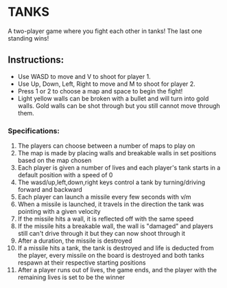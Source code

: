 # TANKS

A two-player game where you fight each other in tanks! The last one standing wins!

## Instructions:

* Use WASD to move and V to shoot for player 1.
* Use Up, Down, Left, Right to move and M to shoot for player 2.
* Press 1 or 2 to choose a map and space to begin the fight!
* Light yellow walls can be broken with a bullet and will turn into gold walls. Gold walls can be shot through but you still cannot move through them.

### Specifications:

1. The players can choose between a number of maps to play on
2. The map is made by placing walls and breakable walls in set positions based on the map chosen
3. Each player is given a number of lives and each player's tank starts in a default position with a speed of 0
4. The wasd/up,left,down,right keys control a tank by turning/driving forward and backward
5. Each player can launch a missile every few seconds with v/m
6. When a missile is launched, it travels in the direction the tank was pointing with a given velocity
7. If the missile hits a wall, it is reflected off with the same speed
8. If the missile hits a breakable wall, the wall is "damaged" and players still can't drive through it but they can now shoot through it
9. After a duration, the missile is destroyed
10. If a missile hits a tank, the tank is destroyed and life is deducted from the player, every missile on the board is destroyed and both tanks respawn at their respective starting positions
11. After a player runs out of lives, the game ends, and the player with the remaining lives is set to be the winner
